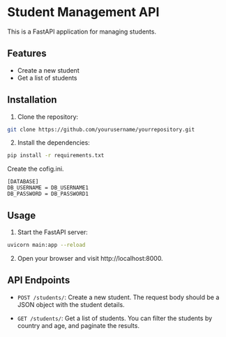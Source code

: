 # Student Management API

This is a FastAPI application for managing students.

## Features

- Create a new student
- Get a list of students

## Installation

1. Clone the repository:

```bash
git clone https://github.com/yourusername/yourrepository.git
```

2. Install the dependencies:

```bash
pip install -r requirements.txt
```

Create the cofig.ini.
```
[DATABASE]
DB_USERNAME = DB_USERNAME1
DB_PASSWORD = DB_PASSWORD1
```


## Usage

1. Start the FastAPI server:

```bash
uvicorn main:app --reload
```

2. Open your browser and visit http://localhost:8000.

## API Endpoints

- `POST /students/`: Create a new student. The request body should be a JSON object with the student details.

- `GET /students/`: Get a list of students. You can filter the students by country and age, and paginate the results.
